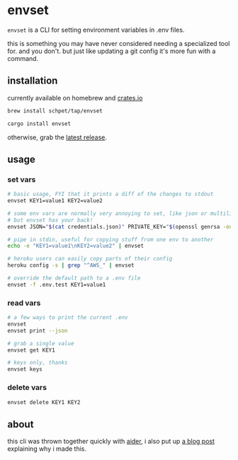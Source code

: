 # envset

`envset` is a CLI for setting environment variables in .env files.

this is something you may have never considered needing a specialized tool for.
and you don't.
but just like updating a git config it's more fun with a command.

## installation

currently available on homebrew and [crates.io](https://crates.io/crates/envset)

```bash
brew install schpet/tap/envset
```

```bash
cargo install envset
```

otherwise, grab the [latest release](https://github.com/schpet/envset/releases/latest).

## usage

### set vars

```bash
# basic usage, FYI that it prints a diff of the changes to stdout
envset KEY1=value1 KEY2=value2

# some env vars are normally very annoying to set, like json or multiline strings.
# but envset has your back!
envset JSON="$(cat credentials.json)" PRIVATE_KEY="$(openssl genrsa -out /dev/stdout 2048)"

# pipe in stdin, useful for copying stuff from one env to another
echo -e "KEY1=value1\nKEY2=value2" | envset

# heroku users can easily copy parts of their config
heroku config -s | grep "^AWS_" | envset

# override the default path to a .env file
envset -f .env.test KEY1=value1
```

### read vars

```bash
# a few ways to print the current .env
envset
envset print --json

# grab a single value
envset get KEY1

# keys only, thanks
envset keys
```

### delete vars

```bash
envset delete KEY1 KEY2
```

## about

this cli was thrown together quickly with [aider](https://aider.chat/),
i also put up [a blog post](https://schpet.com/linklog/envset-updates-env-files) explaining why i made this.
